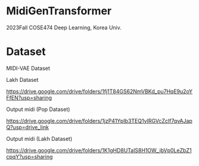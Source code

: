 # MidiGenTransformer
2023Fall COSE474 Deep Learning, Korea Univ.

# Dataset
MIDI-VAE Dataset

Lakh Dataset


https://drive.google.com/drive/folders/1fj1T84GS62NmVBKd_pu7HqE9u2oYFfEN?usp=sharing

Output midi (Pop Dataset)

https://drive.google.com/drive/folders/1jzP41YpIb3TEQ1yIRGVcZclf7qvAJapQ?usp=drive_link

Output midi (Lakh Dataset)

https://drive.google.com/drive/folders/1K1gHD8UTalS8H1OW_jbVp0LeZbZ1cpqY?usp=sharing
